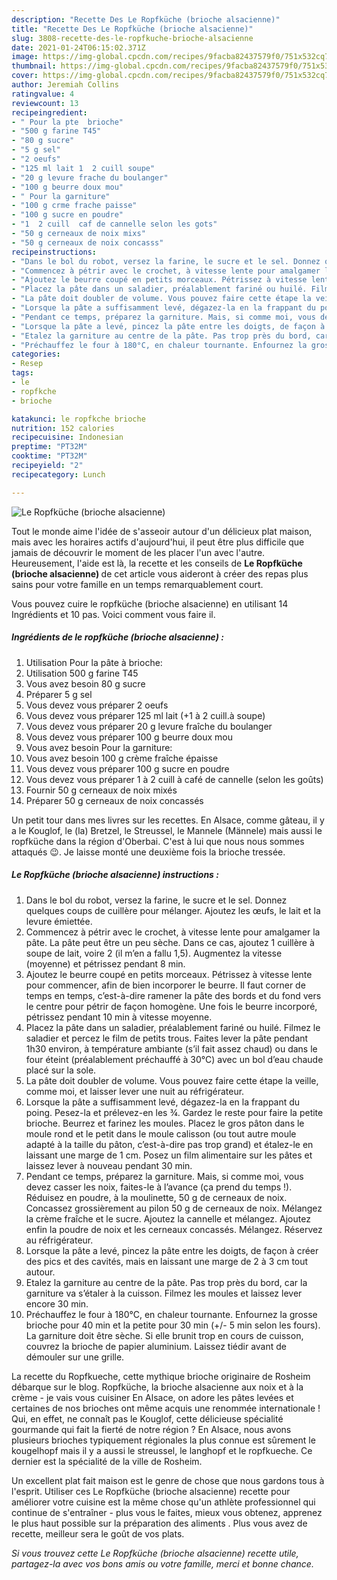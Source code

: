 ```yaml
---
description: "Recette Des Le Ropfküche (brioche alsacienne)"
title: "Recette Des Le Ropfküche (brioche alsacienne)"
slug: 3808-recette-des-le-ropfkuche-brioche-alsacienne
date: 2021-01-24T06:15:02.371Z
image: https://img-global.cpcdn.com/recipes/9facba82437579f0/751x532cq70/le-ropfkuche-brioche-alsacienne-photo-principale-de-la-recette.jpg
thumbnail: https://img-global.cpcdn.com/recipes/9facba82437579f0/751x532cq70/le-ropfkuche-brioche-alsacienne-photo-principale-de-la-recette.jpg
cover: https://img-global.cpcdn.com/recipes/9facba82437579f0/751x532cq70/le-ropfkuche-brioche-alsacienne-photo-principale-de-la-recette.jpg
author: Jeremiah Collins
ratingvalue: 4
reviewcount: 13
recipeingredient:
- " Pour la pte  brioche"
- "500 g farine T45"
- "80 g sucre"
- "5 g sel"
- "2 oeufs"
- "125 ml lait 1  2 cuill soupe"
- "20 g levure frache du boulanger"
- "100 g beurre doux mou"
- " Pour la garniture"
- "100 g crme frache paisse"
- "100 g sucre en poudre"
- "1  2 cuill  caf de cannelle selon les gots"
- "50 g cerneaux de noix mixs"
- "50 g cerneaux de noix concasss"
recipeinstructions:
- "Dans le bol du robot, versez la farine, le sucre et le sel. Donnez quelques coups de cuillère pour mélanger. Ajoutez les œufs, le lait et la levure émiettée."
- "Commencez à pétrir avec le crochet, à vitesse lente pour amalgamer la pâte. La pâte peut être un peu sèche. Dans ce cas, ajoutez 1 cuillère à soupe de lait, voire 2 (il m’en a fallu 1,5). Augmentez la vitesse (moyenne) et pétrissez pendant 8 min."
- "Ajoutez le beurre coupé en petits morceaux. Pétrissez à vitesse lente pour commencer, afin de bien incorporer le beurre. Il faut corner de temps en temps, c’est-à-dire ramener la pâte des bords et du fond vers le centre pour pétrir de façon homogène. Une fois le beurre incorporé, pétrissez pendant 10 min à vitesse moyenne."
- "Placez la pâte dans un saladier, préalablement fariné ou huilé. Filmez le saladier et percez le film de petits trous. Faites lever la pâte pendant 1h30 environ, à température ambiante (s’il fait assez chaud) ou dans le four éteint (préalablement préchauffé à 30°C) avec un bol d’eau chaude placé sur la sole."
- "La pâte doit doubler de volume. Vous pouvez faire cette étape la veille, comme moi, et laisser lever une nuit au réfrigérateur."
- "Lorsque la pâte a suffisamment levé, dégazez-la en la frappant du poing. Pesez-la et prélevez-en les ¾. Gardez le reste pour faire la petite brioche. Beurrez et farinez les moules. Placez le gros pâton dans le moule rond et le petit dans le moule calisson (ou tout autre moule adapté à la taille du pâton, c’est-à-dire pas trop grand) et étalez-le en laissant une marge de 1 cm. Posez un film alimentaire sur les pâtes et laissez lever à nouveau pendant 30 min."
- "Pendant ce temps, préparez la garniture. Mais, si comme moi, vous devez casser les noix, faites-le à l’avance (ça prend du temps !). Réduisez en poudre, à la moulinette, 50 g de cerneaux de noix. Concassez grossièrement au pilon 50 g de cerneaux de noix. Mélangez la crème fraîche et le sucre. Ajoutez la cannelle et mélangez. Ajoutez enfin la poudre de noix et les cerneaux concassés. Mélangez. Réservez au réfrigérateur."
- "Lorsque la pâte a levé, pincez la pâte entre les doigts, de façon à créer des pics et des cavités, mais en laissant une marge de 2 à 3 cm tout autour."
- "Etalez la garniture au centre de la pâte. Pas trop près du bord, car la garniture va s’étaler à la cuisson. Filmez les moules et laissez lever encore 30 min."
- "Préchauffez le four à 180°C, en chaleur tournante. Enfournez la grosse brioche pour 40 min et la petite pour 30 min (+/- 5 min selon les fours). La garniture doit être sèche. Si elle brunit trop en cours de cuisson, couvrez la brioche de papier aluminium. Laissez tiédir avant de démouler sur une grille."
categories:
- Resep
tags:
- le
- ropfkche
- brioche

katakunci: le ropfkche brioche 
nutrition: 152 calories
recipecuisine: Indonesian
preptime: "PT32M"
cooktime: "PT32M"
recipeyield: "2"
recipecategory: Lunch

---
```



![Le Ropfküche (brioche alsacienne)](https://img-global.cpcdn.com/recipes/9facba82437579f0/751x532cq70/le-ropfkuche-brioche-alsacienne-photo-principale-de-la-recette.jpg)

Tout le monde aime l'idée de s'asseoir autour d'un délicieux plat maison, mais avec les horaires actifs d'aujourd'hui, il peut être plus difficile que jamais de découvrir le moment de les placer l'un avec l'autre. Heureusement, l'aide est là, la recette et les conseils de <strong> Le Ropfküche (brioche alsacienne) </strong> de cet article vous aideront à créer des repas plus sains pour votre famille en un temps remarquablement court.

<!--inarticleads1-->

Vous pouvez cuire le ropfküche (brioche alsacienne) en utilisant 14 Ingrédients et 10 pas. Voici comment vous faire il.

##### Ingrédients de le ropfküche (brioche alsacienne) :

1. Utilisation  Pour la pâte à brioche:
1. Utilisation 500 g farine T45
1. Vous avez besoin 80 g sucre
1. Préparer 5 g sel
1. Vous devez vous préparer 2 oeufs
1. Vous devez vous préparer 125 ml lait (+1 à 2 cuill.à soupe)
1. Vous devez vous préparer 20 g levure fraîche du boulanger
1. Vous devez vous préparer 100 g beurre doux mou
1. Vous avez besoin  Pour la garniture:
1. Vous avez besoin 100 g crème fraîche épaisse
1. Vous devez vous préparer 100 g sucre en poudre
1. Vous devez vous préparer 1 à 2 cuill à café de cannelle (selon les goûts)
1. Fournir 50 g cerneaux de noix mixés
1. Préparer 50 g cerneaux de noix concassés


Un petit tour dans mes livres sur les recettes. En Alsace, comme gâteau, il y a le Kouglof, le (la) Bretzel, le Streussel, le Mannele (Männele) mais aussi le ropfküche dans la région d&#39;Oberbai. C&#39;est à lui que nous nous sommes attaqués 😉. Je laisse monté une deuxième fois la brioche tressée. 

<!--inarticleads2-->

##### Le Ropfküche (brioche alsacienne) instructions :

1. Dans le bol du robot, versez la farine, le sucre et le sel. Donnez quelques coups de cuillère pour mélanger. Ajoutez les œufs, le lait et la levure émiettée.
1. Commencez à pétrir avec le crochet, à vitesse lente pour amalgamer la pâte. La pâte peut être un peu sèche. Dans ce cas, ajoutez 1 cuillère à soupe de lait, voire 2 (il m’en a fallu 1,5). Augmentez la vitesse (moyenne) et pétrissez pendant 8 min.
1. Ajoutez le beurre coupé en petits morceaux. Pétrissez à vitesse lente pour commencer, afin de bien incorporer le beurre. Il faut corner de temps en temps, c’est-à-dire ramener la pâte des bords et du fond vers le centre pour pétrir de façon homogène. Une fois le beurre incorporé, pétrissez pendant 10 min à vitesse moyenne.
1. Placez la pâte dans un saladier, préalablement fariné ou huilé. Filmez le saladier et percez le film de petits trous. Faites lever la pâte pendant 1h30 environ, à température ambiante (s’il fait assez chaud) ou dans le four éteint (préalablement préchauffé à 30°C) avec un bol d’eau chaude placé sur la sole.
1. La pâte doit doubler de volume. Vous pouvez faire cette étape la veille, comme moi, et laisser lever une nuit au réfrigérateur.
1. Lorsque la pâte a suffisamment levé, dégazez-la en la frappant du poing. Pesez-la et prélevez-en les ¾. Gardez le reste pour faire la petite brioche. Beurrez et farinez les moules. Placez le gros pâton dans le moule rond et le petit dans le moule calisson (ou tout autre moule adapté à la taille du pâton, c’est-à-dire pas trop grand) et étalez-le en laissant une marge de 1 cm. Posez un film alimentaire sur les pâtes et laissez lever à nouveau pendant 30 min.
1. Pendant ce temps, préparez la garniture. Mais, si comme moi, vous devez casser les noix, faites-le à l’avance (ça prend du temps !). Réduisez en poudre, à la moulinette, 50 g de cerneaux de noix. Concassez grossièrement au pilon 50 g de cerneaux de noix. Mélangez la crème fraîche et le sucre. Ajoutez la cannelle et mélangez. Ajoutez enfin la poudre de noix et les cerneaux concassés. Mélangez. Réservez au réfrigérateur.
1. Lorsque la pâte a levé, pincez la pâte entre les doigts, de façon à créer des pics et des cavités, mais en laissant une marge de 2 à 3 cm tout autour.
1. Etalez la garniture au centre de la pâte. Pas trop près du bord, car la garniture va s’étaler à la cuisson. Filmez les moules et laissez lever encore 30 min.
1. Préchauffez le four à 180°C, en chaleur tournante. Enfournez la grosse brioche pour 40 min et la petite pour 30 min (+/- 5 min selon les fours). La garniture doit être sèche. Si elle brunit trop en cours de cuisson, couvrez la brioche de papier aluminium. Laissez tiédir avant de démouler sur une grille.


La recette du Ropfkueche, cette mythique brioche originaire de Rosheim débarque sur le blog. Ropfküche, la brioche alsacienne aux noix et à la crème - je vais vous cuisiner En Alsace, on adore les pâtes levées et certaines de nos brioches ont même acquis une renommée internationale ! Qui, en effet, ne connaît pas le Kouglof, cette délicieuse spécialité gourmande qui fait la fierté de notre région ? En Alsace, nous avons plusieurs brioches typiquement régionales la plus connue est sûrement le kougelhopf mais il y a aussi le streussel, le langhopf et le ropfkueche. Ce dernier est la spécialité de la ville de Rosheim. 

<!--inarticleads1-->

<p>
Un excellent plat fait maison est le genre de chose que nous gardons tous à l'esprit. Utiliser ces Le Ropfküche (brioche alsacienne) recette pour améliorer votre cuisine est la même chose qu'un athlète professionnel qui continue de s'entraîner - plus vous le faites, mieux vous obtenez, apprenez le plus haut possible sur la préparation des aliments . Plus vous avez de recette, meilleur sera le goût de vos plats.
</p>

<p>
<i>Si vous trouvez cette Le Ropfküche (brioche alsacienne) recette utile, partagez-la avec vos bons amis ou votre famille, merci et bonne chance.</i>
</p>
